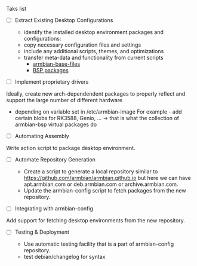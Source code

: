 Taks list

- [ ] Extract Existing Desktop Configurations
  - identify the installed desktop environment packages and configurations:
  - copy necessary configuration files and settings
  - include any additional scripts, themes, and optimizations
  - transfer meta-data and functionality from current scripts
    - [armbian-base-files](https://github.com/armbian/build/blob/main/lib/functions/artifacts/artifact-armbian-base-files.sh)
    - [BSP packages](https://github.com/armbian/build/blob/main/lib/functions/artifacts/artifact-armbian-bsp-cli.sh)

- [ ] Implement proprietary drivers

Ideally, create new arch-dependendent packages to properly reflect and support the large number of different hardware
  - depending on variable set in /etc/armbian-image For example - add certain blobs for RK3588, Genio, ...
    -> that is what the collection of armbian-bsp virtual packages do

- [ ] Automating Assembly

Write action script to package desktop environment.

- [ ] Automate Repository Generation

  - Create a script to generate a local repository similar to https://github.com/armbian/armbian.github.io but here we can have apt.armbian.com or deb.armbian.com or archive.armbian.com. 
  - Update the armbian-config script to fetch packages from the new repository.

- [ ] Integrating with armbian-config

Add support for fetching desktop environments from the new repository.

- [ ] Testing & Deployment

  - Use automatic testing facility that is a part of armbian-config repository.
  - test debian/changelog for syntax
